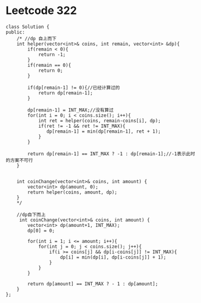 # Leetcode 322
    class Solution {
    public:
        /* //dp 自上而下
        int helper(vector<int>& coins, int remain, vector<int> &dp){
            if(remain < 0){
                return -1;
            }
            if(remain == 0){
                return 0;
            }

            if(dp[remain-1] != 0){//已经计算过的
                return dp[remain-1];
            }

            dp[remain-1] = INT_MAX;//没有算过
            for(int i = 0; i < coins.size(); i++){
                int ret = helper(coins, remain-coins[i], dp);
                if(ret != -1 && ret != INT_MAX){
                   dp[remain-1] = min(dp[remain-1], ret + 1); 
                }
            }

            return dp[remain-1] == INT_MAX ? -1 : dp[remain-1];//-1表示此时的方案不可行
        }


        int coinChange(vector<int>& coins, int amount) {
            vector<int> dp(amount, 0);
            return helper(coins, amount, dp);
        }
        */

        //dp自下而上
         int coinChange(vector<int>& coins, int amount) {
            vector<int> dp(amount+1, INT_MAX);
            dp[0] = 0;

            for(int i = 1; i <= amount; i++){
                for(int j = 0; j < coins.size(); j++){
                    if(i >= coins[j] && dp[i-coins[j]] != INT_MAX){
                        dp[i] = min(dp[i], dp[i-coins[j]] + 1);
                    }
                }
            }

            return dp[amount] == INT_MAX ? - 1 : dp[amount];
        }   
    };
